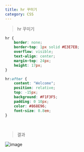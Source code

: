 ```yaml
---
title: hr 꾸미기
category: CSS
---
```


> hr 꾸미기

```css
hr {
    border: none;
    border-top: 1px solid #E3E7EB;
    overflow: visible;
    text-align: center;
    margin-top: 24px;
    height: 17px;
}

hr:after {
    content: "Welcome";
    position: relative;
    top: -15px;
    background: #F1F3F5;
    padding: 0 10px;
    color: #868E96;
    font-size: 0.8em;
}
```

<br>

> 결과

![image](https://user-images.githubusercontent.com/98504939/154651588-616bf294-75a9-4694-b45d-c8f1279fca5a.png)